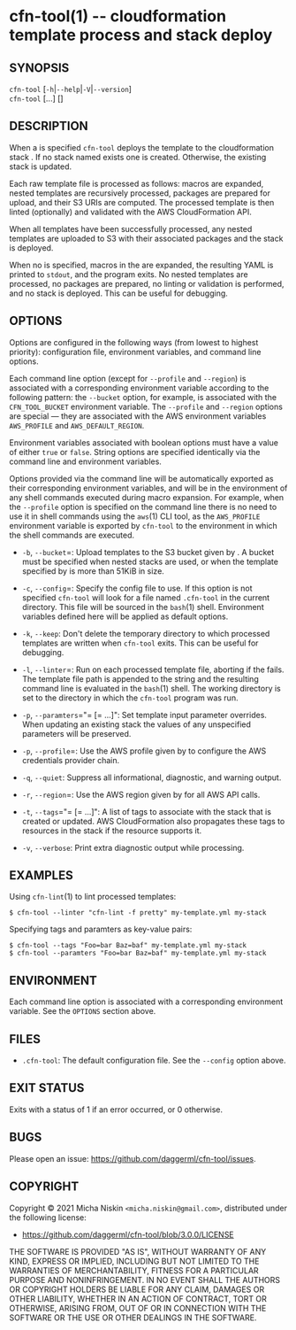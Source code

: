 cfn-tool(1) -- cloudformation template process and stack deploy
===============================================================

## SYNOPSIS

`cfn-tool` [`-h`|`--help`|`-V`|`--version`]<br>
`cfn-tool` [<options>...] <template-file> [<stack-name>]

## DESCRIPTION

When a <stack-name> is specified `cfn-tool` deploys the template <template-file>
to the cloudformation stack <stack-name>. If no stack named <stack-name> exists
one is created. Otherwise, the existing stack is updated.

Each raw template file is processed as follows: macros are expanded, nested
templates are recursively processed, packages are prepared for upload, and
their S3 URIs are computed. The processed template is then linted (optionally)
and validated with the AWS CloudFormation API.

When all templates have been successfully processed, any nested templates are
uploaded to S3 with their associated packages and the stack is deployed.

When no <stack-name> is specified, macros in the <template-file> are expanded,
the resulting YAML is printed to `stdout`, and the program exits. No nested
templates are processed, no packages are prepared, no linting or validation is
performed, and no stack is deployed. This can be useful for debugging.

## OPTIONS

Options are configured in the following ways (from lowest to highest priority):
configuration file, environment variables, and command line options.

Each command line option (except for `--profile` and `--region`) is associated
with a corresponding environment variable according to the following pattern:
the `--bucket` option, for example, is associated with the `CFN_TOOL_BUCKET`
environment variable. The `--profile` and `--region` options are special
&mdash; they are associated with the AWS environment variables `AWS_PROFILE`
and `AWS_DEFAULT_REGION`.

Environment variables associated with boolean options must have a value of
either `true` or `false`. String options are specified identically via the
command line and environment variables.

Options provided via the command line will be automatically exported as their
corresponding environment variables, and will be in the environment of any
shell commands executed during macro expansion. For example, when the
`--profile` option is specified on the command line there is no need to use it
in shell commands using the `aws`(1) CLI tool, as the `AWS_PROFILE` environment
variable is exported by `cfn-tool` to the environment in which the shell
commands are executed.

  * `-b`, `--bucket`=<name>:
    Upload templates to the S3 bucket given by <name>. A bucket must be
    specified when nested stacks are used, or when the template specified by
    <template-name> is more than 51KiB in size.

  * `-c`, `--config`=<file>:
    Specify the config file to use. If this option is not specified `cfn-tool`
    will look for a file named `.cfn-tool` in the current directory. This file
    will be sourced in the `bash`(1) shell. Environment variables defined here
    will be applied as default options.

  * `-k`, `--keep`:
    Don't delete the temporary directory to which processed templates are
    written when `cfn-tool` exits. This can be useful for debugging.

  * `-l`, `--linter`=<command>:
    Run <command> on each processed template file, aborting if the <command>
    fails. The template file path is appended to the <command> string and the
    resulting command line is evaluated in the `bash`(1) shell. The working
    directory is set to the directory in which the `cfn-tool` program was run.

  * `-p`, `--paramters`="<key>=<value> [<key>=<value> ...]":
    Set template input parameter overrides. When updating an existing stack the
    values of any unspecified parameters will be preserved.

  * `-p`, `--profile`=<name>:
    Use the AWS profile given by <name> to configure the AWS credentials
    provider chain.

  * `-q`, `--quiet`:
    Suppress all informational, diagnostic, and warning output.

  * `-r`, `--region`=<name>:
    Use the AWS region given by <name> for all AWS API calls.

  * `-t`, `--tags`="<key>=<value> [<key>=<value> ...]":
    A list of tags to associate with the stack that is created or updated. AWS
    CloudFormation also propagates these tags to resources in the stack if the
    resource supports it.

  * `-v`, `--verbose`:
    Print extra diagnostic output while processing.

## EXAMPLES

Using `cfn-lint`(1) to lint processed templates:

    $ cfn-tool --linter "cfn-lint -f pretty" my-template.yml my-stack

Specifying tags and paramters as key-value pairs:

    $ cfn-tool --tags "Foo=bar Baz=baf" my-template.yml my-stack
    $ cfn-tool --paramters "Foo=bar Baz=baf" my-template.yml my-stack

## ENVIRONMENT

Each command line option is associated with a corresponding environment
variable. See the `OPTIONS` section above.

## FILES

  * `.cfn-tool`:
    The default configuration file. See the `--config` option above.

## EXIT STATUS

Exits with a status of 1 if an error occurred, or 0 otherwise.

## BUGS

Please open an issue: <https://github.com/daggerml/cfn-tool/issues>.

## COPYRIGHT

Copyright © 2021 Micha Niskin `<micha.niskin@gmail.com>`, distributed under
the following license:

* <https://github.com/daggerml/cfn-tool/blob/3.0.0/LICENSE>

THE SOFTWARE IS PROVIDED "AS IS", WITHOUT WARRANTY OF ANY KIND, EXPRESS OR
IMPLIED, INCLUDING BUT NOT LIMITED TO THE WARRANTIES OF MERCHANTABILITY,
FITNESS FOR A PARTICULAR PURPOSE AND NONINFRINGEMENT. IN NO EVENT SHALL THE
AUTHORS OR COPYRIGHT HOLDERS BE LIABLE FOR ANY CLAIM, DAMAGES OR OTHER
LIABILITY, WHETHER IN AN ACTION OF CONTRACT, TORT OR OTHERWISE, ARISING FROM,
OUT OF OR IN CONNECTION WITH THE SOFTWARE OR THE USE OR OTHER DEALINGS IN
THE SOFTWARE.
